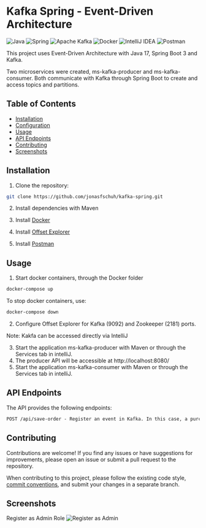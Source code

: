 # Kafka Spring - Event-Driven Architecture

![Java](https://img.shields.io/badge/java-%23ED8B00.svg?style=for-the-badge&logo=openjdk&logoColor=white)
![Spring](https://img.shields.io/badge/spring-%236DB33F.svg?style=for-the-badge&logo=spring&logoColor=white)
![Apache Kafka](https://img.shields.io/badge/Apache%20Kafka-000?style=for-the-badge&logo=apachekafka)
![Docker](https://img.shields.io/badge/docker-%230db7ed.svg?style=for-the-badge&logo=docker&logoColor=white)
![IntelliJ IDEA](https://img.shields.io/badge/IntelliJIDEA-000000.svg?style=for-the-badge&logo=intellij-idea&logoColor=white)
![Postman](https://img.shields.io/badge/Postman-FF6C37?style=for-the-badge&logo=postman&logoColor=white)

This project uses Event-Driven Architecture with Java 17, Spring Boot 3 and Kafka.

Two microservices were created, ms-kafka-producer and ms-kafka-consumer. 
Both communicate with Kafka through Spring Boot to create and access topics and partitions.

## Table of Contents

- [Installation](#installation)
- [Configuration](#configuration)
- [Usage](#usage)
- [API Endpoints](#api-endpoints)
- [Contributing](#contributing)
- [Screenshots](#screenshots)

## Installation

1. Clone the repository:

```bash
git clone https://github.com/jonasfschuh/kafka-spring.git
```

2. Install dependencies with Maven

3. Install [Docker](https://docs.docker.com/get-started/get-docker/)
4. Install [Offset Explorer](https://offsetexplorer.com/download.html)
5. Install [Postman](https://www.postman.com/downloads/)

## Usage

1. Start docker containers, through the Docker folder

```bash
docker-compose up
```

To stop docker containers, use:
```bash
docker-compose down
```
2. Configure Offset Explorer for Kafka (9092) and Zookeeper (2181) ports.

Note:
Kakfa can be accessed directly via IntelliJ

3. Start the application ms-kafka-producer with Maven or through the Services tab in intelliJ.
4. The producer API will be accessible at http://localhost:8080/
5. Start the application ms-kafka-consumer with Maven or through the Services tab in intelliJ.

## API Endpoints

The API provides the following endpoints:

```markdown
POST /api/save-order - Register an event in Kafka. In this case, a purchase order.
```

## Contributing

Contributions are welcome! If you find any issues or have suggestions for improvements, please open an issue or submit a pull request to the repository.

When contributing to this project, please follow the existing code style, [commit conventions](https://www.conventionalcommits.org/en/v1.0.0/), and submit your changes in a separate branch.

## Screenshots

Register as Admin Role
![Register as Admin](https://github.com/kenzor1979/auth-api/blob/main/img/registerAsAdmin.gif?raw=true&sanitize=true)

